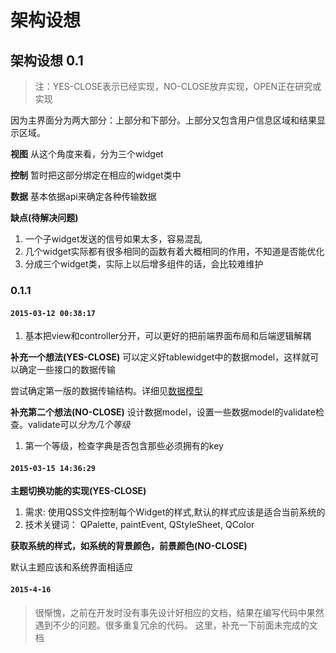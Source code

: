 # 架构设想
## 架构设想 0.1

> 注：YES-CLOSE表示已经实现，NO-CLOSE放弃实现，OPEN正在研究或实现

因为主界面分为两大部分：上部分和下部分。上部分又包含用户信息区域和结果显示区域。

**视图**
从这个角度来看，分为三个widget

**控制**
暂时把这部分绑定在相应的widget类中

**数据**
基本依据api来确定各种传输数据

**缺点(待解决问题)**

1. 一个子widget发送的信号如果太多，容易混乱
2. 几个widget实际都有很多相同的函数有着大概相同的作用，不知道是否能优化
3. 分成三个widget类，实际上以后增多组件的话，会比较难维护

### 0.1.1
#### `2015-03-12 00:38:17`
1. 基本把view和controller分开，可以更好的把前端界面布局和后端逻辑解耦

**补充一个想法(YES-CLOSE)**
可以定义好tablewidget中的数据model，这样就可以确定一些接口的数据传输

尝试确定第一版的数据传输结构。详细见[数据模型](./数据模型.md)

**补充第二个想法(NO-CLOSE)**
设计数据model，设置一些数据model的validate检查。validate可以*分为几个等级*
1. 第一个等级，检查字典是否包含那些必须拥有的key

#### `2015-03-15 14:36:29`
**主题切换功能的实现(YES-CLOSE)**

1. 需求: 使用QSS文件控制每个Widget的样式,默认的样式应该是适合当前系统的
2. 技术关键词： QPalette, paintEvent, QStyleSheet, QColor

**获取系统的样式，如系统的背景颜色，前景颜色(NO-CLOSE)**

默认主题应该和系统界面相适应

#### `2015-4-16`
> 很惭愧，之前在开发时没有事先设计好相应的文档，结果在编写代码中果然遇到不少的问题。很多重复冗余的代码。
这里，补充一下前面未完成的文档


